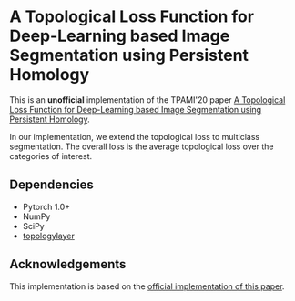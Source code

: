 # A Topological Loss Function for Deep-Learning based Image Segmentation using Persistent Homology
This is an **unofficial** implementation of the TPAMI'20 paper [A Topological Loss Function for Deep-Learning based Image Segmentation using Persistent Homology](https://arxiv.org/pdf/1910.01877.pdf).

In our implementation, we extend the topological loss to multiclass segmentation. The overall loss is the average topological loss over the categories of interest.    

## Dependencies
* Pytorch 1.0+
* NumPy
* SciPy
* [topologylayer](https://github.com/bruel-gabrielsson/TopologyLayer)

## Acknowledgements
This implementation is based on the [official implementation of this paper](https://github.com/JamesClough/topograd).
